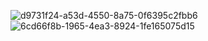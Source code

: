 ![d9731f24-a53d-4550-8a75-0f6395c2fbb6](https://github.com/Marcos03BR/SoloLearn-CPP/assets/45741056/e3c52c38-4101-453f-8117-949beaab8fee)
![6cd66f8b-1965-4ea3-8924-1fe165075d15](https://github.com/Marcos03BR/SoloLearn-CPP/assets/45741056/5171ffe8-bbb8-43b3-84ec-4724fc918781)
